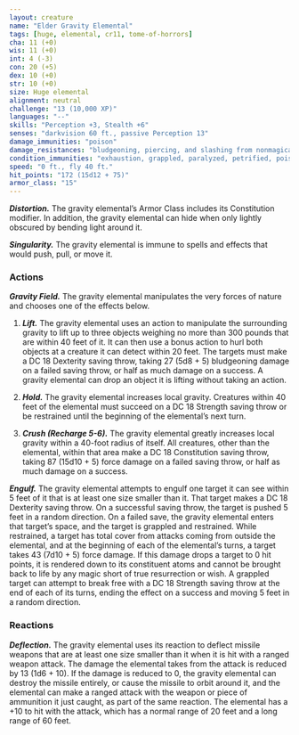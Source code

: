 ```yaml
---
layout: creature
name: "Elder Gravity Elemental"
tags: [huge, elemental, cr11, tome-of-horrors]
cha: 11 (+0)
wis: 11 (+0)
int: 4 (-3)
con: 20 (+5)
dex: 10 (+0)
str: 10 (+0)
size: Huge elemental
alignment: neutral
challenge: "13 (10,000 XP)"
languages: "--"
skills: "Perception +3, Stealth +6"
senses: "darkvision 60 ft., passive Perception 13"
damage_immunities: "poison"
damage_resistances: "bludgeoning, piercing, and slashing from nonmagical weapons"
condition_immunities: "exhaustion, grappled, paralyzed, petrified, poisoned, prone, restrained, unconscious"
speed: "0 ft., fly 40 ft."
hit_points: "172 (15d12 + 75)"
armor_class: "15"
---
```


***Distortion.*** The gravity elemental’s Armor Class includes its
Constitution modifier. In addition, the gravity elemental can hide when
only lightly obscured by bending light around it.

***Singularity.*** The gravity elemental is immune to spells and effects that
would push, pull, or move it.

### Actions

***Gravity Field.*** The gravity elemental manipulates the very forces of
nature and chooses one of the effects below.

1. ***Lift.*** The gravity elemental uses an action to manipulate the surrounding
gravity to lift up to three objects weighing no more than 300 pounds that
are within 40 feet of it. It can then use a bonus action to hurl both objects
at a creature it can detect within 20 feet. The targets must make a DC
18 Dexterity saving throw, taking 27 (5d8 + 5) bludgeoning damage on
a failed saving throw, or half as much damage on a success. A gravity
elemental can drop an object it is lifting without taking an action.

2. ***Hold.*** The gravity elemental increases local gravity. Creatures within 40
feet of the elemental must succeed on a DC 18 Strength saving throw or be
restrained until the beginning of the elemental’s next turn.

3. ***Crush (Recharge 5-6).*** The gravity elemental greatly increases local gravity
within a 40-foot radius of itself. All creatures, other than the elemental,
within that area make a DC 18 Constitution saving throw, taking 87 (15d10 + 5) force damage on a failed saving throw, or half as much damage on a success.

***Engulf.*** The gravity elemental attempts to engulf one target it can see
within 5 feet of it that is at least one size smaller than it. That target makes
a DC 18 Dexterity saving throw. On a successful saving throw, the target is
pushed 5 feet in a random direction. On a failed save, the gravity elemental
enters that target’s space, and the target is grappled and restrained. While
restrained, a target has total cover from attacks coming from outside the
elemental, and at the beginning of each of the elemental’s turns, a target
takes 43 (7d10 + 5) force damage. If this damage drops a target to 0 hit
points, it is rendered down to its constituent atoms and cannot be brought
back to life by any magic short of true resurrection or wish.
A grappled target can attempt to break free with a DC 18 Strength
saving throw at the end of each of its turns, ending the effect on a success
and moving 5 feet in a random direction.

### Reactions

***Deflection.*** The gravity elemental uses its reaction to deflect missile
weapons that are at least one size smaller than it when it is hit with a
ranged weapon attack. The damage the elemental takes from the attack
is reduced by 13 (1d6 + 10). If the damage is reduced to 0, the gravity
elemental can destroy the missile entirely, or cause the missile to orbit
around it, and the elemental can make a ranged attack with the weapon
or piece of ammunition it just caught, as part of the same reaction. The
elemental has a +10 to hit with the attack, which has a normal range of 20
feet and a long range of 60 feet.
